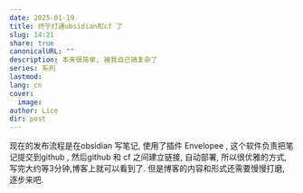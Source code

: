 ```yaml
---
date: 2025-01-19
title: 终于打通obsidian和cf 了
slug: 14:21
share: true
canonicalURL: ""
description: 本来很简单, 被我自己搞复杂了
series: 系列
lastmod: 
lang: cn
cover:
  image: 
author: Lice
dir: post
---
```

现在的发布流程是在obsidian 写笔记, 使用了插件 Envelopee ,  这个软件负责把笔记提交到github , 然后github 和 cf 之间建立链接, 自动部署, 所以很优雅的方式,写完大约等3分钟,博客上就可以看到了. 但是博客的内容和形式还需要慢慢打磨, 逐步来吧.